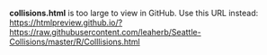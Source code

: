 **collisions.html** is too large to view in GitHub.  Use this URL instead: 
    https://htmlpreview.github.io/?https://raw.githubusercontent.com/leaherb/Seattle-Collisions/master/R/Colllisions.html

